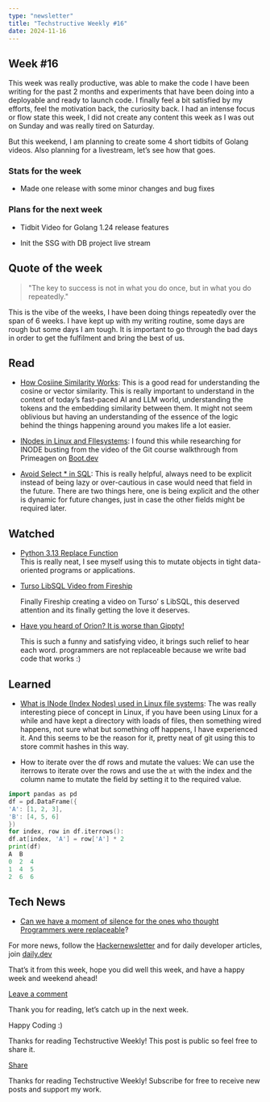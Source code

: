 ```yaml
---
type: "newsletter"
title: "Techstructive Weekly #16"
date: 2024-11-16
---
```


## Week #16

This week was really productive, was able to make the code I have been writing for the past 2 months and experiments that have been doing into a deployable and ready to launch code. I finally feel a bit satisfied by my efforts, feel the motivation back, the curiosity back. I had an intense focus or flow state this week, I did not create any content this week as I was out on Sunday and was really tired on Saturday.

But this weekend, I am planning to create some 4 short tidbits of Golang videos. Also planning for a livestream, let’s see how that goes.

### Stats for the week

* Made one release with some minor changes and bug fixes
    

### Plans for the next week

* Tidbit Video for Golang 1.24 release features
    
* Init the SSG with DB project live stream
    

## Quote of the week

> "The key to success is not in what you do once, but in what you do repeatedly."

This is the vibe of the weeks, I have been doing things repeatedly over the span of 6 weeks. I have kept up with my writing routine, some days are rough but some days I am tough. It is important to go through the bad days in order to get the fulfilment and bring the best of us.

## Read

* [How Cosiine Similarity Works](https://tomhazledine.com/cosine-similarity/?ref=dailydev): This is a good read for understanding the cosine or vector similarity. This is really important to understand in the context of today’s fast-paced AI and LLM world, understanding the tokens and the embedding similarity between them. It might not seem oblivious but having an understanding of the essence of the logic behind the things happening around you makes life a lot easier.
    
* [INodes in Linux and FIlesystems](https://www.redhat.com/en/blog/inodes-linux-filesystem): I found this while researching for INODE busting from the video of the Git course walkthrough from Primeagen on [Boot.dev](http://Boot.dev)
    
* [Avoid Select \* in SQL](https://x.com/hnasr/status/1856745402399359315): This is really helpful, always need to be explicit instead of being lazy or over-cautious in case would need that field in the future. There are two things here, one is being explicit and the other is dynamic for future changes, just in case the other fields might be required later.  
    

## Watched

* [Python 3.13 Replace Function](https://youtu.be/H2G_BsF6HT4?si=RM0qPLwvu_UYqcwM)  
    This is really neat, I see myself using this to mutate objects in tight data-oriented programs or applications.
    
* [Turso LibSQL Video from Fireship](https://youtu.be/PGpL5hYpY1o?si=yPfAOsB9l8DhuVAt)
    
    Finally Fireship creating a video on Turso’ s LibSQL, this deserved attention and its finally getting the love it deserves.
    

* [Have you heard of Orion? It is worse than Gippty!](https://www.youtube.com/watch?v=ZehQ4XQs9NA)
    
    This is such a funny and satisfying video, it brings such relief to hear each word. programmers are not replaceable because we write bad code that works :)
    

## Learned

* [What is INode (Index Nodes) used in Linux file systems](https://www.redhat.com/en/blog/inodes-linux-filesystem): The was really interesting piece of concept in Linux, if you have been using Linux for a while and have kept a directory with loads of files, then something wired happens, not sure what but something off happens, I have experienced it. And this seems to be the reason for it, pretty neat of git using this to store commit hashes in this way.
    
* How to iterate over the df rows and mutate the values: We can use the iterrows to iterate over the rows and use the `at` with the index and the column name to mutate the field by setting it to the required value.
    

```go
import pandas as pd
df = pd.DataFrame({
'A': [1, 2, 3],
'B': [4, 5, 6]
})
for index, row in df.iterrows():
df.at[index, 'A'] = row['A'] * 2
print(df)
A  B
0  2  4
1  4  5
2  6  6
```

## Tech News

* [Can we have a moment of silence for the ones who thought Programmers were replaceable](https://the-decoder.com/openais-new-orion-model-reportedly-shows-small-gains-over-gpt-4/)?
    

For more news, follow the [Hackernewsletter](https://buttondown.com/hacker-newsletter/archive/hacker-newsletter-722) and for daily developer articles, join [daily.dev](http://daily.dev)

That’s it from this week, hope you did well this week, and have a happy week and weekend ahead!

[Leave a comment](https://techstructively.substack.com/p/techstructive-weekly-16/comments)

Thank you for reading, let’s catch up in the next week.

Happy Coding :)

Thanks for reading Techstructive Weekly! This post is public so feel free to share it.

[Share](https://techstructively.substack.com/p/techstructive-weekly-16?utm_source=substack&utm_medium=email&utm_content=share&action=share)

Thanks for reading Techstructive Weekly! Subscribe for free to receive new posts and support my work.
